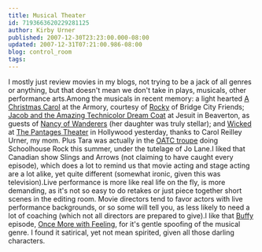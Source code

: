 ```yaml
---
title: Musical Theater
id: 7193663620229281125
author: Kirby Urner
published: 2007-12-30T23:23:00.000-08:00
updated: 2007-12-31T07:21:00.986-08:00
blog: control_room
tags: 
---
```


I mostly just review movies in my blogs, not trying to be a jack of all genres or anything, but that doesn't mean we don't take in plays, musicals, other performance arts.Among the musicals in recent memory: a light hearted [A Christmas Carol](http://www.portlandtribune.com/features/story.php?story_id=119696451309297600) at the Armory, courtesy of [Rocky](http://controlroom.blogspot.com/2007/11/etcha-sketch-view.html) of Bridge City Friends; [Jacob and the Amazing Technicolor Dream Coat](http://www.jesuitportland.org/s/173/jesuit.aspx?pgid=1045) at Jesuit in Beaverton, as guests of [Nancy of Wanderers](http://controlroom.blogspot.com/2007/12/wanderers-2007125.html) (her daughter was truly stellar); and [Wicked](http://worldgame.blogspot.com/2007/12/hollywood-usa.html) at [The Pantages Theater](http://www.pantages-theater.com/) in Hollywood yesterday, thanks to Carol Reilley Urner, my mom.  Plus Tara was actually in the [OATC troupe](http://worldgame.blogspot.com/2007/08/congratulations-oatc.html) doing Schoolhouse Rock this summer, under the tutelage of Jo Lane.I liked that Canadian show Slings and Arrows (not claiming to have caught every episode), which does a lot to remind us that movie acting and stage acting are a lot alike, yet quite different (somewhat ironic, given this was television).Live performance is more like real life on the fly, is more demanding, as  it's not so easy to do retakes or just piece together short scenes in the editing room.  Movie directors tend to favor actors with live performance backgrounds, or so some will tell you, as less likely to need a lot of coaching (which not all directors are prepared to give).I like that [Buffy](http://worldgame.blogspot.com/2005/12/more-tv-talk.html) episode, [Once More with Feeling](http://en.wikipedia.org/wiki/Once_More,_with_Feeling_%28Buffy_episode%29), for it's gentle spoofing of the musical genre.  I found it satirical, yet not mean spirited, given all those darling characters.